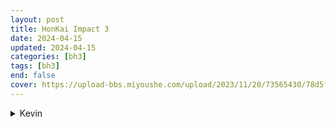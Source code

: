 ```yaml
---
layout: post
title: HonKai Impact 3
date: 2024-04-15
updated: 2024-04-15
categories: [bh3]
tags: [bh3]
end: false
cover: https://upload-bbs.miyoushe.com/upload/2023/11/20/73565430/78d5f594efe73e6b5bd7324deaaf44bf_4984281465701639136.png?x-oss-process=image//resize,s_600/quality,q_80/auto-orient,0/interlace,1/format,png
---
```


<details>
<summary>Kevin</summary>
<p style="text-align:center">
无关乎抉择，无关乎存亡——<br>
此刻，万众的理想交汇为唯一的宏愿——<br>
踏上前来，此即——「救世」之铭！<br>
梵天百兽，加诸此身······「业魔」入渊，「救世」拔剑——<br> 
这是人类的奇美拉，圣痕的终点，跨越终焉的「文明」之剑——<br>
如果不能战胜它，你们也无从背负名为「火种」的梦想——<br>
来吧，这一次，我将自己的生命压进枪膛······<br>
并期待你们——超越「一切」！
</p>
</details>
